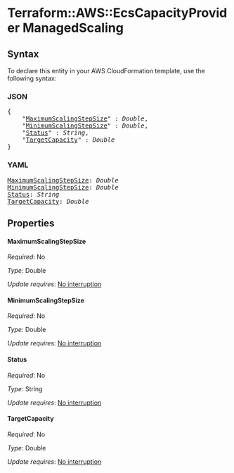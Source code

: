 # Terraform::AWS::EcsCapacityProvider ManagedScaling

## Syntax

To declare this entity in your AWS CloudFormation template, use the following syntax:

### JSON

<pre>
{
    "<a href="#maximumscalingstepsize" title="MaximumScalingStepSize">MaximumScalingStepSize</a>" : <i>Double</i>,
    "<a href="#minimumscalingstepsize" title="MinimumScalingStepSize">MinimumScalingStepSize</a>" : <i>Double</i>,
    "<a href="#status" title="Status">Status</a>" : <i>String</i>,
    "<a href="#targetcapacity" title="TargetCapacity">TargetCapacity</a>" : <i>Double</i>
}
</pre>

### YAML

<pre>
<a href="#maximumscalingstepsize" title="MaximumScalingStepSize">MaximumScalingStepSize</a>: <i>Double</i>
<a href="#minimumscalingstepsize" title="MinimumScalingStepSize">MinimumScalingStepSize</a>: <i>Double</i>
<a href="#status" title="Status">Status</a>: <i>String</i>
<a href="#targetcapacity" title="TargetCapacity">TargetCapacity</a>: <i>Double</i>
</pre>

## Properties

#### MaximumScalingStepSize

_Required_: No

_Type_: Double

_Update requires_: [No interruption](https://docs.aws.amazon.com/AWSCloudFormation/latest/UserGuide/using-cfn-updating-stacks-update-behaviors.html#update-no-interrupt)

#### MinimumScalingStepSize

_Required_: No

_Type_: Double

_Update requires_: [No interruption](https://docs.aws.amazon.com/AWSCloudFormation/latest/UserGuide/using-cfn-updating-stacks-update-behaviors.html#update-no-interrupt)

#### Status

_Required_: No

_Type_: String

_Update requires_: [No interruption](https://docs.aws.amazon.com/AWSCloudFormation/latest/UserGuide/using-cfn-updating-stacks-update-behaviors.html#update-no-interrupt)

#### TargetCapacity

_Required_: No

_Type_: Double

_Update requires_: [No interruption](https://docs.aws.amazon.com/AWSCloudFormation/latest/UserGuide/using-cfn-updating-stacks-update-behaviors.html#update-no-interrupt)

